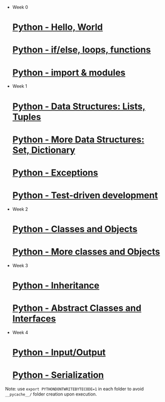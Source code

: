 * Week 0
    # [Python - Hello, World](python-hello_world/README.md)
    # [Python - if/else, loops, functions](python-if_else_loops_functions/README.md)
    # [Python - import & modules](python-import_modules/README.md)

* Week 1
    # [Python - Data Structures: Lists, Tuples](python-data_structures/README.md)
    # [Python - More Data Structures: Set, Dictionary](python-more_data_structures/README.md)
    # [Python - Exceptions](python-exceptions/README.md)
    # [Python - Test-driven development](python-test_driven_development/README.md)

* Week 2
    # [Python - Classes and Objects](python-classes/README.md)
    # [Python - More classes and Objects](python-more_classes/README.md)

* Week 3
    # [Python - Inheritance](python-inheritance/README.md)
    # [Python - Abstract Classes and Interfaces](python-abc/README.md)

* Week 4
    # [Python - Input/Output](python-input_output/README.md)
    # [Python - Serialization](python-serialization/README.md)

Note: use `export PYTHONDONTWRITEBYTECODE=1` in each folder to avoid `__pycache__/` folder creation upon execution.
